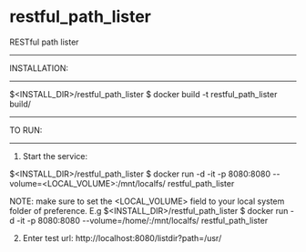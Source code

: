 # restful_path_lister
RESTful path lister

______________
INSTALLATION:
______________

$<INSTALL_DIR>/restful_path_lister $ docker build -t restful_path_lister build/

_______
TO RUN:
_______

1) Start the service:

$<INSTALL_DIR>/restful_path_lister $ docker run -d -it -p 8080:8080 --volume=<LOCAL_VOLUME>:/mnt/localfs/  restful_path_lister

NOTE: make sure to set the <LOCAL_VOLUME> field to your local system folder of preference.
E.g
$<INSTALL_DIR>/restful_path_lister $ docker run -d -it -p 8080:8080 --volume=/home/:/mnt/localfs/  restful_path_lister

2) Enter test url:
http://localhost:8080/listdir?path=/usr/



